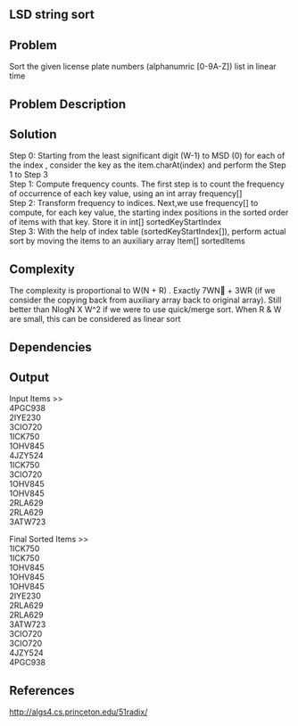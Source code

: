## LSD string sort

## Problem
  
  Sort the given license plate numbers (alphanumric [0-9A-Z]) list in linear time      

  

## Problem Description        
  
## Solution                  

  Step 0: Starting from the least significant digit (W-1) to MSD (0) for each of the index , consider the key as the item.charAt(index) and perform the Step 1 to Step 3      
  Step 1: Compute frequency counts. The first step is to count the frequency of occurrence of each key value, using an int array frequency[]                    
  Step 2: Transform frequency to indices. Next,we use frequency[] to compute, for each key value, the starting index positions in the sorted order of items with that key. Store it in int[] sortedKeyStartIndex               
  Step 3: With the help of index table (sortedKeyStartIndex[]), perform actual sort by moving the items to an auxiliary array Item[] sortedItems                

## Complexity                

 The complexity is proportional to W(N + R) . Exactly 7WN􏰄 + 3WR (if we consider the copying back from auxiliary array back to original array). Still better than NlogN X W^2 if we were to use quick/merge sort. When R & W are small, this can be considered as linear sort

	
## Dependencies               
    
 
## Output     

Input Items >>      
4PGC938                
2IYE230           
3CIO720       
1ICK750      
1OHV845     
4JZY524       
1ICK750      
3CIO720       
1OHV845            
1OHV845              
2RLA629       
2RLA629      
3ATW723           
              
Final Sorted Items >>             
1ICK750       
1ICK750          
1OHV845                        
1OHV845       
1OHV845      
2IYE230               
2RLA629          
2RLA629         
3ATW723       
3CIO720       
3CIO720       
4JZY524       
4PGC938             


## References
 http://algs4.cs.princeton.edu/51radix/
 
